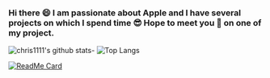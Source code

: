 ### Hi there 😄 I am passionate about Apple and I have several projects on which I spend time 😎 Hope to meet you 🤝 on one of my project.
![chris1111's github stats](https://github-readme-stats.vercel.app/api?username=chris1111&show_icons=true)- ![Top Langs](https://github-readme-stats.vercel.app/api/top-langs/?username=chris1111&show_icons=true)

[![ReadMe Card](https://github-readme-stats.vercel.app/api/pin/?username=chris1111&repo=github-readme-stats)](https://github.com/chris1111/chris1111/)












